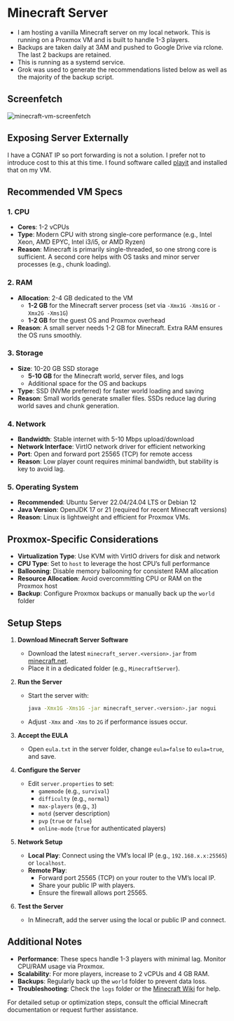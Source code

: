 # Minecraft Server

* I am hosting a vanilla Minecraft server on my local network. This is running on a Proxmox VM and is built to handle 1-3 players.
* Backups are taken daily at 3AM and pushed to Google Drive via rclone. The last 2 backups are retained.
* This is running as a systemd service.
* Grok was used to generate the recommendations listed below as well as the majority of the backup script.

## Screenfetch 
![minecraft-vm-screenfetch](https://github.com/user-attachments/assets/24c714c0-f044-49af-a565-6d2463bd57cf)

## Exposing Server Externally

I have a CGNAT IP so port forwarding is not a solution. I prefer not to introduce cost to this at this time.
I found software called [playit](https://playit.gg/) and installed that on my VM.

## Recommended VM Specs

### 1. CPU
- **Cores**: 1-2 vCPUs
- **Type**: Modern CPU with strong single-core performance (e.g., Intel Xeon, AMD EPYC, Intel i3/i5, or AMD Ryzen)
- **Reason**: Minecraft is primarily single-threaded, so one strong core is sufficient. A second core helps with OS tasks and minor server processes (e.g., chunk loading).

### 2. RAM
- **Allocation**: 2-4 GB dedicated to the VM
  - **1-2 GB** for the Minecraft server process (set via `-Xmx1G -Xms1G` or `-Xmx2G -Xms1G`)
  - **1-2 GB** for the guest OS and Proxmox overhead
- **Reason**: A small server needs 1-2 GB for Minecraft. Extra RAM ensures the OS runs smoothly.

### 3. Storage
- **Size**: 10-20 GB SSD storage
  - **5-10 GB** for the Minecraft world, server files, and logs
  - Additional space for the OS and backups
- **Type**: SSD (NVMe preferred) for faster world loading and saving
- **Reason**: Small worlds generate smaller files. SSDs reduce lag during world saves and chunk generation.

### 4. Network
- **Bandwidth**: Stable internet with 5-10 Mbps upload/download
- **Network Interface**: VirtIO network driver for efficient networking
- **Port**: Open and forward port 25565 (TCP) for remote access
- **Reason**: Low player count requires minimal bandwidth, but stability is key to avoid lag.

### 5. Operating System
- **Recommended**: Ubuntu Server 22.04/24.04 LTS or Debian 12
- **Java Version**: OpenJDK 17 or 21 (required for recent Minecraft versions)
- **Reason**: Linux is lightweight and efficient for Proxmox VMs.

## Proxmox-Specific Considerations
- **Virtualization Type**: Use KVM with VirtIO drivers for disk and network
- **CPU Type**: Set to `host` to leverage the host CPU’s full performance
- **Ballooning**: Disable memory ballooning for consistent RAM allocation
- **Resource Allocation**: Avoid overcommitting CPU or RAM on the Proxmox host
- **Backup**: Configure Proxmox backups or manually back up the `world` folder

## Setup Steps
1. **Download Minecraft Server Software**
   - Download the latest `minecraft_server.<version>.jar` from [minecraft.net](https://minecraft.net).
   - Place it in a dedicated folder (e.g., `MinecraftServer`).

2. **Run the Server**
   - Start the server with:
     ```bash
     java -Xmx1G -Xms1G -jar minecraft_server.<version>.jar nogui
     ```
   - Adjust `-Xmx` and `-Xms` to `2G` if performance issues occur.

3. **Accept the EULA**
   - Open `eula.txt` in the server folder, change `eula=false` to `eula=true`, and save.

4. **Configure the Server**
   - Edit `server.properties` to set:
     - `gamemode` (e.g., `survival`)
     - `difficulty` (e.g., `normal`)
     - `max-players` (e.g., `3`)
     - `motd` (server description)
     - `pvp` (`true` or `false`)
     - `online-mode` (`true` for authenticated players)

5. **Network Setup**
   - **Local Play**: Connect using the VM’s local IP (e.g., `192.168.x.x:25565`) or `localhost`.
   - **Remote Play**:
     - Forward port 25565 (TCP) on your router to the VM’s local IP.
     - Share your public IP with players.
     - Ensure the firewall allows port 25565.

6. **Test the Server**
   - In Minecraft, add the server using the local or public IP and connect.

## Additional Notes
- **Performance**: These specs handle 1-3 players with minimal lag. Monitor CPU/RAM usage via Proxmox.
- **Scalability**: For more players, increase to 2 vCPUs and 4 GB RAM.
- **Backups**: Regularly back up the `world` folder to prevent data loss.
- **Troubleshooting**: Check the `logs` folder or the [Minecraft Wiki](https://minecraft.wiki/) for help.

For detailed setup or optimization steps, consult the official Minecraft documentation or request further assistance.
